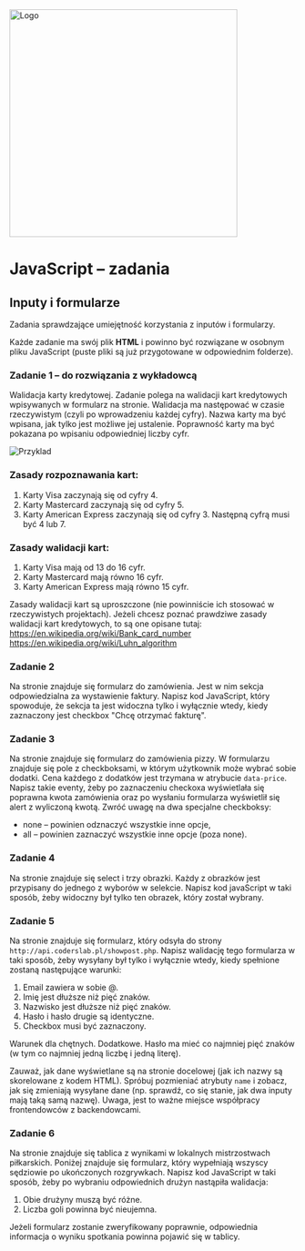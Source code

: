 <img alt="Logo" src="http://coderslab.pl/svg/logo-coderslab.svg" width="400">

# JavaScript &ndash; zadania
## Inputy i formularze

Zadania sprawdzające umiejętność korzystania z inputów i formularzy.

Każde zadanie ma swój plik **HTML** i powinno być rozwiązane w osobnym pliku JavaScript (puste pliki są już przygotowane w odpowiednim folderze).


### Zadanie 1 &ndash; do rozwiązania z wykładowcą

Walidacja karty kredytowej.
Zadanie polega na walidacji kart kredytowych wpisywanych w formularz na stronie. Walidacja ma następować w czasie rzeczywistym (czyli po wprowadzeniu każdej cyfry).
Nazwa karty ma być wpisana, jak tylko jest możliwe jej ustalenie.
Poprawność karty ma być pokazana po wpisaniu odpowiedniej liczby cyfr.

![Przyklad](tasks_assets/credit_card.png)


### Zasady rozpoznawania kart:
1. Karty Visa zaczynają się od cyfry 4.
1. Karty Mastercard zaczynają się od cyfry 5.
1. Karty American Express zaczynają się od cyfry 3. Następną cyfrą musi być 4 lub 7.

### Zasady walidacji kart:
1. Karty Visa mają od 13 do 16 cyfr.
1. Karty Mastercard mają równo 16 cyfr.
1. Karty American Express mają równo 15 cyfr.

Zasady walidacji kart są uproszczone (nie powinniście ich stosować w rzeczywistych projektach).
Jeżeli chcesz poznać prawdziwe zasady walidacji kart kredytowych, to są one opisane tutaj:
https://en.wikipedia.org/wiki/Bank_card_number
https://en.wikipedia.org/wiki/Luhn_algorithm

### Zadanie 2
Na stronie znajduje się formularz do zamówienia. Jest w nim sekcja odpowiedzialna za wystawienie faktury.
Napisz kod JavaScript, który spowoduje, że sekcja ta jest widoczna tylko i wyłącznie wtedy, kiedy zaznaczony jest checkbox "Chcę otrzymać fakturę".

### Zadanie 3
Na stronie znajduje się formularz do zamówienia pizzy. W formularzu znajduje się pole z checkboksami, w którym użytkownik może wybrać sobie dodatki.
Cena każdego z dodatków jest trzymana w atrybucie ```data-price```.
Napisz takie eventy, żeby po zaznaczeniu checkoxa wyświetlała się poprawna kwota zamówienia oraz po wysłaniu formularza wyświetlił się alert z wyliczoną kwotą.
Zwróć uwagę na dwa specjalne checkboksy:
* none &ndash; powinien odznaczyć wszystkie inne opcje,
* all &ndash; powinien zaznaczyć wszystkie inne opcje (poza none).


### Zadanie 4
Na stronie znajduje się select i trzy obrazki.
Każdy z obrazków jest przypisany do jednego z wyborów w selekcie. Napisz kod javaScript w taki sposób, żeby widoczny był tylko ten obrazek, który został wybrany.

### Zadanie 5
Na stronie znajduje się formularz, który odsyła do strony ```http://api.coderslab.pl/showpost.php```.
Napisz walidację tego formularza w taki sposób, żeby wysyłany był tylko i wyłącznie wtedy, kiedy spełnione zostaną następujące warunki:

1. Email zawiera w sobie @.
2. Imię jest dłuższe niż pięć znaków.
3. Nazwisko jest dłuższe niż pięć znaków.
4. Hasło i hasło drugie są identyczne.
5. Checkbox musi być zaznaczony.

Warunek dla chętnych. Dodatkowe. Hasło ma mieć co najmniej pięć znaków (w tym co najmniej jedną liczbę i jedną literę).

Zauważ, jak dane wyświetlane są na stronie docelowej (jak ich nazwy są skorelowane z kodem HTML). Spróbuj pozmieniać atrybuty ```name``` i zobacz, jak się zmieniają wysyłane dane (np. sprawdź, co się stanie, jak dwa inputy mają taką samą nazwę).
Uwaga, jest to ważne miejsce współpracy frontendowców z backendowcami.


### Zadanie 6
Na stronie znajduje się tablica z wynikami w lokalnych mistrzostwach piłkarskich. Poniżej znajduje się formularz, który wypełniają wszyscy sędziowie po ukończonych rozgrywkach.
Napisz kod JavaScript w taki sposób, żeby po wybraniu odpowiednich drużyn nastąpiła walidacja:
1. Obie drużyny muszą być różne.
2. Liczba goli powinna być nieujemna.

Jeżeli formularz zostanie zweryfikowany poprawnie, odpowiednia informacja o wyniku spotkania powinna pojawić się w tablicy.
